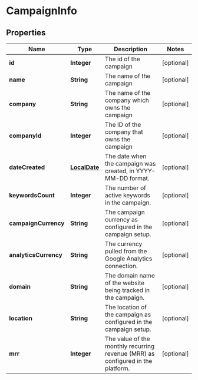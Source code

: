 # CampaignInfo

## Properties
Name | Type | Description | Notes
------------ | ------------- | ------------- | -------------
**id** | **Integer** | The id of the campaign |  [optional]
**name** | **String** | The name of the campaign |  [optional]
**company** | **String** | The name of the company which owns the campaign |  [optional]
**companyId** | **Integer** | The ID of the company that owns the campaign |  [optional]
**dateCreated** | [**LocalDate**](LocalDate.md) | The date when the campaign was created, in YYYY-MM-DD format. |  [optional]
**keywordsCount** | **Integer** | The number of active keywords in the campaign. |  [optional]
**campaignCurrency** | **String** | The campaign currency as configured in the campaign setup. |  [optional]
**analyticsCurrency** | **String** | The currency pulled from the Google Analytics connection. |  [optional]
**domain** | **String** | The domain name of the website being tracked in the campaign. |  [optional]
**location** | **String** | The location of the campaign as configured in the campaign setup. |  [optional]
**mrr** | **Integer** | The value of the monthly recurring revenue (MRR) as configured in the platform. |  [optional]
